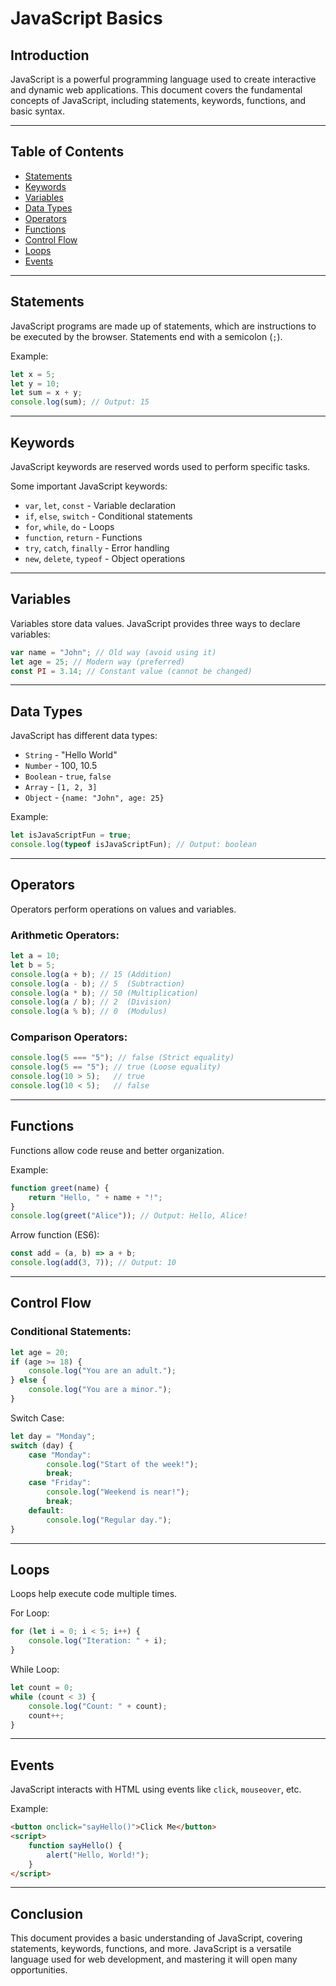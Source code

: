 # JavaScript Basics

## Introduction
JavaScript is a powerful programming language used to create interactive and dynamic web applications. This document covers the fundamental concepts of JavaScript, including statements, keywords, functions, and basic syntax.

---

## Table of Contents
- [Statements](#statements)
- [Keywords](#keywords)
- [Variables](#variables)
- [Data Types](#data-types)
- [Operators](#operators)
- [Functions](#functions)
- [Control Flow](#control-flow)
- [Loops](#loops)
- [Events](#events)

---

## Statements
JavaScript programs are made up of statements, which are instructions to be executed by the browser. Statements end with a semicolon (`;`).

Example:
```javascript
let x = 5;
let y = 10;
let sum = x + y;
console.log(sum); // Output: 15
```

---

## Keywords
JavaScript keywords are reserved words used to perform specific tasks.

Some important JavaScript keywords:
- `var`, `let`, `const` - Variable declaration
- `if`, `else`, `switch` - Conditional statements
- `for`, `while`, `do` - Loops
- `function`, `return` - Functions
- `try`, `catch`, `finally` - Error handling
- `new`, `delete`, `typeof` - Object operations

---

## Variables
Variables store data values. JavaScript provides three ways to declare variables:

```javascript
var name = "John"; // Old way (avoid using it)
let age = 25; // Modern way (preferred)
const PI = 3.14; // Constant value (cannot be changed)
```

---

## Data Types
JavaScript has different data types:
- `String` - "Hello World"
- `Number` - 100, 10.5
- `Boolean` - `true`, `false`
- `Array` - `[1, 2, 3]`
- `Object` - `{name: "John", age: 25}`

Example:
```javascript
let isJavaScriptFun = true;
console.log(typeof isJavaScriptFun); // Output: boolean
```

---

## Operators
Operators perform operations on values and variables.

### Arithmetic Operators:
```javascript
let a = 10;
let b = 5;
console.log(a + b); // 15 (Addition)
console.log(a - b); // 5  (Subtraction)
console.log(a * b); // 50 (Multiplication)
console.log(a / b); // 2  (Division)
console.log(a % b); // 0  (Modulus)
```

### Comparison Operators:
```javascript
console.log(5 === "5"); // false (Strict equality)
console.log(5 == "5"); // true (Loose equality)
console.log(10 > 5);   // true
console.log(10 < 5);   // false
```

---

## Functions
Functions allow code reuse and better organization.

Example:
```javascript
function greet(name) {
    return "Hello, " + name + "!";
}
console.log(greet("Alice")); // Output: Hello, Alice!
```

Arrow function (ES6):
```javascript
const add = (a, b) => a + b;
console.log(add(3, 7)); // Output: 10
```

---

## Control Flow
### Conditional Statements:
```javascript
let age = 20;
if (age >= 18) {
    console.log("You are an adult.");
} else {
    console.log("You are a minor.");
}
```

Switch Case:
```javascript
let day = "Monday";
switch (day) {
    case "Monday":
        console.log("Start of the week!");
        break;
    case "Friday":
        console.log("Weekend is near!");
        break;
    default:
        console.log("Regular day.");
}
```

---

## Loops
Loops help execute code multiple times.

For Loop:
```javascript
for (let i = 0; i < 5; i++) {
    console.log("Iteration: " + i);
}
```

While Loop:
```javascript
let count = 0;
while (count < 3) {
    console.log("Count: " + count);
    count++;
}
```

---

## Events
JavaScript interacts with HTML using events like `click`, `mouseover`, etc.

Example:
```html
<button onclick="sayHello()">Click Me</button>
<script>
    function sayHello() {
        alert("Hello, World!");
    }
</script>
```

---

## Conclusion
This document provides a basic understanding of JavaScript, covering statements, keywords, functions, and more.
JavaScript is a versatile language used for web development, and mastering it will open many opportunities.

